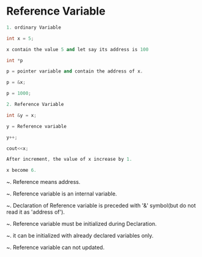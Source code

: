 

# Reference Variable

```cpp
1. ordinary Variable

int x = 5; 

x contain the value 5 and let say its address is 100

int *p 

p = pointer variable and contain the address of x.

p = &x;

p = 1000;

2. Reference Variable

int &y = x;

y = Reference variable

y++;

cout<<x;

After increment, the value of x increase by 1.

x become 6.

```
~. Reference means address.

~. Reference variable is an internal variable.

~. Declaration of Reference variable is preceded with '&' symbol(but do not read it as 'address of').

~. Reference variable must be initialized during Declaration.

~. it can be initialized with already declared variables only.

~. Reference variable can not updated.











